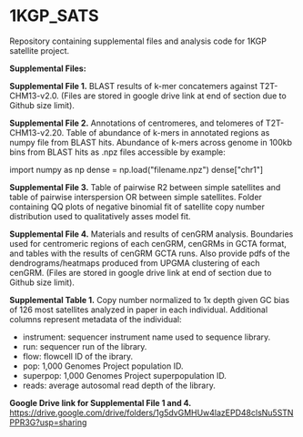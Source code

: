 # 1KGP_SATS
Repository containing supplemental files and analysis code for 1KGP satellite project.


**Supplemental Files:**

**Supplemental File 1.** BLAST results of k-mer concatemers against T2T-CHM13-v2.0. (Files are stored in google drive link at end of section due to Github size limit).

**Supplemental File 2.** Annotations of centromeres, and telomeres of T2T-CHM13-v2.20. Table of abundance of k-mers in annotated regions as numpy file from BLAST hits. Abundance of k-mers across genome in 100kb bins from BLAST hits as .npz files accessible by example:

  import numpy as np
  dense = np.load("filename.npz")
  dense["chr1"]
  
**Supplemental File 3.** Table of pairwise R2 between simple satellites and table of pairwise interspersion OR between simple satellites. Folder containing QQ plots of negative binomial fit of satellite copy number distribution used to qualitatively asses model fit.

**Supplemental File 4.** Materials and results of cenGRM analysis. Boundaries used for centromeric regions of each cenGRM, cenGRMs in GCTA format, and tables with the results of cenGRM GCTA runs. Also provide pdfs of the dendrograms/heatmaps produced from UPGMA clustering of each cenGRM. (Files are stored in google drive link at end of section due to Github size limit).

**Supplemental Table 1.** Copy number normalized to 1x depth given GC bias of 126 most satellites analyzed in paper in each individual. Additional columns represent metadata of the individual:

* instrument: sequencer instrument name used to sequence library.
* run: sequencer run of the library.
* flow: flowcell ID of the ibrary.
* pop: 1,000 Genomes Project population ID.
* superpop: 1,000 Genomes Project superpopulation ID.
* reads: average autosomal read depth of the library.

**Google Drive link for Supplemental File 1 and 4.** https://drive.google.com/drive/folders/1g5dvGMHUw4lazEPD48clsNu5STNPPR3G?usp=sharing
